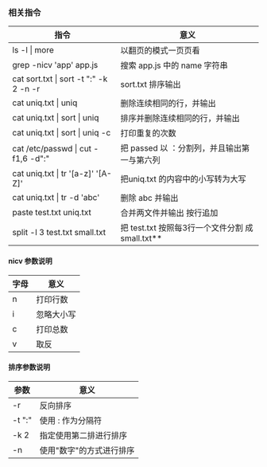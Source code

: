 ### 相关指令

指令 | 意义
--- | ---
ls -l \| more | 以翻页的模式一页页看
grep  -nicv 'app' app.js | 搜索 app.js 中的 name 字符串
cat sort.txt \| sort -t ":" -k 2 -n -r | sort.txt 排序输出
cat uniq.txt \| uniq | 删除连续相同的行，并输出
cat uniq.txt \| sort \| uniq | 排序并删除连续相同的行，并输出
cat uniq.txt \| sort \| uniq -c | 打印重复的次数
cat /etc/passwd \| cut -f1,6 -d":" | 把 passed 以 ：分割列，并且输出第一与第六列
cat uniq.txt \| tr '[a-z]' '[A-Z]' | 把uniq.txt 的内容中的小写转为大写
cat uniq.txt \| tr -d 'abc' | 删除 abc 并输出
paste test.txt uniq.txt | 合并两文件并输出 按行追加
split -l 3 test.txt small.txt | 把 test.txt 按照每3行一个文件分割 成 small.txt**





#### nicv 参数说明

字母 | 意义
--- | ---
n | 打印行数
i | 忽略大小写
c | 打印总数
v | 取反


#### 排序参数说明

参数 | 意义
--- | ---
-r | 反向排序
-t ":" | 使用 : 作为分隔符
-k 2 | 指定使用第二排进行排序
-n | 使用"数字"的方式进行排序